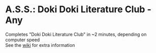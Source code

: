 # A.S.S.: Doki Doki Literature Club - Any  
Completes "Doki Doki Literature Club" in ~2 minutes, depending on computer speed  
See the [wiki](https://github.com/Duckuk/ASS_Doki-Doki-Literature-Club-Any/wiki) for extra information  
